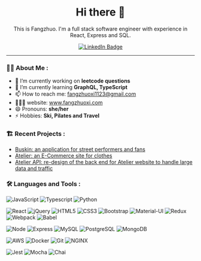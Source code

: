 <div id="header" align="center">
  <h1>Hi there 👋</h1>
  <p>This is Fangzhuo. I'm a full stack software engineer with experience in React, Express and SQL.</p>

  <div id="badges">
    <a href="https://www.linkedin.com/in/fangzhuoxi/">
      <img src="https://img.shields.io/badge/LinkedIn-blue?style=for-the-badge&logo=linkedin&logoColor=white" alt="LinkedIn Badge"/>
    </a>
  </div>
</div>

---
### :woman_technologist: About Me :

- 🔭 I’m currently working on **leetcode questions**
- 🌱 I’m currently learning **GraphQL, TypeScript** 
- 📫 How to reach me: fangzhuoxi1123@gmail.com
- 👩🏻‍💻 website: www.fangzhuoxi.com
- 😄 Pronouns: **she/her**
- ⚡ Hobbies: **Ski, Pilates and Travel**


### :building_construction: Recent Projects :

- [Buskin: an application for street performers and fans](https://github.com/Blue-Tang-Clan)
- [Atelier: an E-Commerce site for clothes](https://github.com/FangzhuoXi/FEC_Lighthouse)
- [Atelier API: re-design of the back end for Atelier website to handle large data and traffic](https://github.com/SDC-Egrets/Egrets-Q-A)


### :hammer_and_wrench: Languages and Tools :
![JavaScript](https://img.shields.io/badge/-JavaScript-F7DF1E?logo=javascript&logoColor=white&style=for-the-badge)
![Typescript](https://img.shields.io/badge/TypeScript-007ACC?style=for-the-badge&logo=typescript&logoColor=white)
![Python](https://img.shields.io/badge/-Python-1572B6?logo=Python&logoColor=white&style=for-the-badge)

![React](https://img.shields.io/badge/-React-61DAFB?logo=react&logoColor=white&style=for-the-badge)
![jQuery](https://img.shields.io/badge/-jQuery-0769AD?logo=jquery&logoColor=white&style=for-the-badge)
![HTML5](https://img.shields.io/badge/-HTML5-E34F26?logo=html5&logoColor=white&style=for-the-badge)
![CSS3](https://img.shields.io/badge/-CSS3-1572B6?logo=css3&logoColor=white&style=for-the-badge)
![Bootstrap](https://img.shields.io/badge/-Bootstrap-7952B3?logo=bootstrap&logoColor=white&style=for-the-badge)
![Material-UI](https://img.shields.io/badge/-MUI-007FFF?logo=mui&logoColor=white&style=for-the-badge)
![Redux](https://img.shields.io/badge/-Redux-764ABC?logo=redux&logoColor=white&style=for-the-badge)
![Webpack](https://img.shields.io/badge/-Webpack-8DD6F9?logo=webpack&logoColor=white&style=for-the-badge)
![Babel](https://img.shields.io/badge/-Babel-F9DC3E?logo=babel&logoColor=white&style=for-the-badge)

![Node](https://img.shields.io/badge/-Node-9ACD32?logo=node.js&logoColor=white&style=for-the-badge)
![Express](https://img.shields.io/badge/-Express-DCDCDC?logo=express&logoColor=black&style=for-the-badge)
![MySQL](https://img.shields.io/badge/-MySQL-4479A1?logo=mysql&logoColor=white&style=for-the-badge)
![PostgreSQL](https://img.shields.io/badge/-PostgreSQL-4169E1?logo=postgresql&logoColor=white&style=for-the-badge)
![MongoDB](https://img.shields.io/badge/-MongoDB-47A248?logo=mongodb&logoColor=white&style=for-the-badge)

![AWS](https://img.shields.io/badge/-AWS-232F3E?logo=amazonaws&logoColor=white&style=for-the-badge)
![Docker](https://img.shields.io/badge/-Docker-2496ED?logo=docker&logoColor=white&style=for-the-badge)
![Git](https://img.shields.io/badge/-Git-F05032?logo=git&logoColor=white&style=for-the-badge)
![NGINX](https://img.shields.io/badge/-NGINX-009639?logo=nginx&logoColor=white&style=for-the-badge)

![Jest](https://img.shields.io/badge/-Jest-C21325?logo=jest&logoColor=white&style=for-the-badge)
![Mocha](https://img.shields.io/badge/-Mocha-8D6748?logo=mocha&logoColor=white&style=for-the-badge)
![Chai](https://img.shields.io/badge/-Chai-A30701?logo=chai&logoColor=white&style=for-the-badge)
